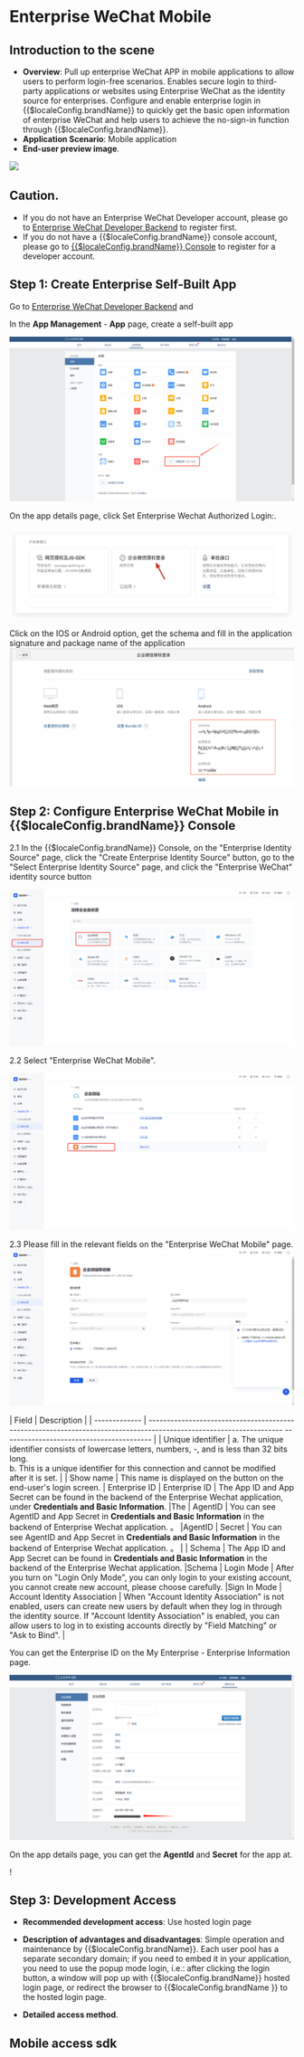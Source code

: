 # Enterprise WeChat Mobile

<LastUpdated/>

## Introduction to the scene

- **Overview**: Pull up enterprise WeChat APP in mobile applications to allow users to perform login-free scenarios. Enables secure login to third-party applications or websites using Enterprise WeChat as the identity source for enterprises. Configure and enable enterprise login in {{$localeConfig.brandName}} to quickly get the basic open information of enterprise WeChat and help users to achieve the no-sign-in function through {{$localeConfig.brandName}}.
- **Application Scenario**: Mobile application
- **End-user preview image**.

<img src="./images/00.png" >

## Caution.

- If you do not have an Enterprise WeChat Developer account, please go to [Enterprise WeChat Developer Backend](https://work.weixin.qq.com/) to register first.
- If you do not have a {{$localeConfig.brandName}} console account, please go to [{{$localeConfig.brandName}} Console](https://{{$localeConfig.brandName}}.cn/) to register for a developer account.

## Step 1: Create Enterprise Self-Built App

Go to [Enterprise WeChat Developer Backend](https://work.weixin.qq.com/wework_admin/frame#profile) and

In the **App Management** - **App** page, create a self-built app

<img src="./images/create-app.png" >


On the app details page, click Set Enterprise Wechat Authorized Login:.

<img src="./images/click-wechat-work-authz.png" >

Click on the IOS or Android option, get the schema and fill in the application signature and package name of the application
<img src="./images/schema.png" >


## Step 2: Configure Enterprise WeChat Mobile in {{$localeConfig.brandName}} Console

2.1 In the {{$localeConfig.brandName}} Console, on the "Enterprise Identity Source" page, click the "Create Enterprise Identity Source" button, go to the "Select Enterprise Identity Source" page, and click the "Enterprise WeChat" identity source button

<img src="./images/01.png" >

2.2 Select "Enterprise WeChat Mobile".

<img src="./images/02.png" >

2.3 Please fill in the relevant fields on the "Enterprise WeChat Mobile" page.
<img src="./images/03.png" >

| Field | Description |
| ------------- | ------------------------------------------------------------------------------------------------------------------- ----------------------------------------- |
| Unique identifier | a. The unique identifier consists of lowercase letters, numbers, -, and is less than 32 bits long. <br />b. This is a unique identifier for this connection and cannot be modified after it is set.                                                    |
| Show name | This name is displayed on the button on the end-user's login screen.                                                                                                                | Enterprise ID
| Enterprise ID | The App ID and App Secret can be found in the backend of the Enterprise Wechat application, under **Credentials and Basic Information**.                                                                                                                            |The
| AgentID | You can see AgentID and App Secret in **Credentials and Basic Information** in the backend of Enterprise Wechat application. 。                                                                                                                       |AgentID
| Secret | You can see AgentID and App Secret in **Credentials and Basic Information** in the backend of Enterprise Wechat application. 。                                                                                                                        |
| Schema | The App ID and App Secret can be found in **Credentials and Basic Information** in the backend of the Enterprise Wechat application.                                                                                                                         |Schema
| Login Mode | After you turn on "Login Only Mode", you can only login to your existing account, you cannot create new account, please choose carefully.                                                                                         |Sign In Mode
| Account Identity Association | When "Account Identity Association" is not enabled, users can create new users by default when they log in through the identity source. If "Account Identity Association" is enabled, you can allow users to log in to existing accounts directly by "Field Matching" or "Ask to Bind". |

You can get the Enterprise ID on the My Enterprise - Enterprise Information page.

<img src="./images/get-corp-id.png" >

On the app details page, you can get the **AgentId** and **Secret** for the app at.

! [](./images/get-agentid-secret.png)

## Step 3: Development Access

- **Recommended development access**: Use hosted login page

- **Description of advantages and disadvantages**: Simple operation and maintenance by {{$localeConfig.brandName}}. Each user pool has a separate secondary domain; if you need to embed it in your application, you need to use the popup mode login, i.e.: after clicking the login button, a window will pop up with {{$localeConfig.brandName}} hosted login page, or redirect the browser to {{$localeConfig.brandName }} to the hosted login page.

- **Detailed access method**.

## Mobile access sdk
